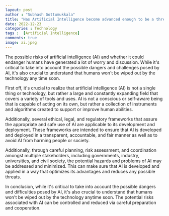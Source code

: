 ```yaml
---
layout: post
author : "Subhash Gottumukkala"
title: "Has Artificial Intelligence become advanced enough to be a threat to humanity?"
date: 2022-12-23
categories : Technology
tags :  [Artificial Intelligence]
comments: true
image: ai.jpeg
---
```


<script async src="https://pagead2.googlesyndication.com/pagead/js/adsbygoogle.js?client=ca-pub-2125431543426665"
     crossorigin="anonymous"></script>
<ins class="adsbygoogle"
     style="display:block; text-align:center;"
     data-ad-layout="in-article"
     data-ad-format="fluid"
     data-ad-client="ca-pub-2125431543426665"
     data-ad-slot="3654420654"></ins>
<script>
     (adsbygoogle = window.adsbygoogle || []).push({});
</script>

The possible risks of artificial intelligence (AI) and whether it could endanger humans have generated a lot of worry and discussion. While it's critical to take into account the possible dangers and challenges posed by AI, it's also crucial to understand that humans won't be wiped out by the technology any time soon.

First off, it's crucial to realize that artificial intelligence (AI) is not a single thing or technology, but rather a large and constantly expanding field that covers a variety of tools and uses. AI is not a conscious or self-aware being that is capable of acting on its own, but rather a collection of instruments and algorithms created to support or improve human abilities.

Additionally, several ethical, legal, and regulatory frameworks that assure the appropriate and safe use of AI are applicable to its development and deployment. These frameworks are intended to ensure that AI is developed and deployed in a transparent, accountable, and fair manner as well as to avoid AI from harming people or society.

Additionally, through careful planning, risk assessment, and coordination amongst multiple stakeholders, including governments, industry, universities, and civil society, the potential hazards and problems of AI may be addressed and minimized. This can make sure that AI is developed and applied in a way that optimizes its advantages and reduces any possible threats.

In conclusion, while it's critical to take into account the possible dangers and difficulties posed by AI, it's also crucial to understand that humans won't be wiped out by the technology anytime soon. The potential risks associated with AI can be controlled and reduced via careful preparation and cooperation.